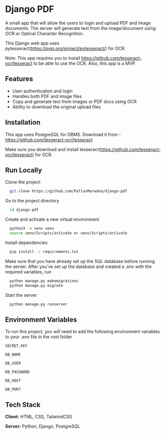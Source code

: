 
# Django PDF

A small app that will allow the users to login and upload PDF and image documents. The server will generate text from the image/document using OCR or Optical Character Recognition.

This Django web app uses pytesseract(https://pypi.org/project/pytesseract/) for OCR.

Note: This app requires you to install https://github.com/tesseract-ocr/tesseract to be able to use the OCR. Also, this app is a MVP.

## Features

- User authentication and login
- Handles both PDF and image files 
- Copy and generate text from images or PDF docs using OCR
- Ability to download the original upload files

## Installation

This app uses PostgreSQL for DBMS. Download it from - https://github.com/tesseract-ocr/tesseract

Make sure you download and install tesseract(https://github.com/tesseract-ocr/tesseract) for OCR.

## Run Locally

Clone the project

```bash
  git clone https://github.com/PallavMarwaha/django-pdf
```

Go to the project directory

```bash
  cd django-pdf
```

Create and activate a new virtual environment

```bash
  python3 -m venv venv
  source venv/Scripts/activate or venv/Scripts/activate
```

Install dependencies

```bash
  pip install -r requirements.txt
```

Make sure that you have already set up the SQL database before running the server. After you've set up the database and created a .env with the required variables, run

```bash
  python manage.py makemigrations
  python manage.py migrate
```

Start the server

```bash
  python manage.py runserver
```


## Environment Variables

To run this project, you will need to add the following environment variables to your .env file in the root folder

`SECRET_KEY`

`DB_NAME`

`DB_USER`

`DB_PASSWORD`

`DB_HOST`

`DB_PORT`


## Tech Stack

**Client:** HTML, CSS, TailwindCSS

**Server:** Python, Django, PostgreSQL





